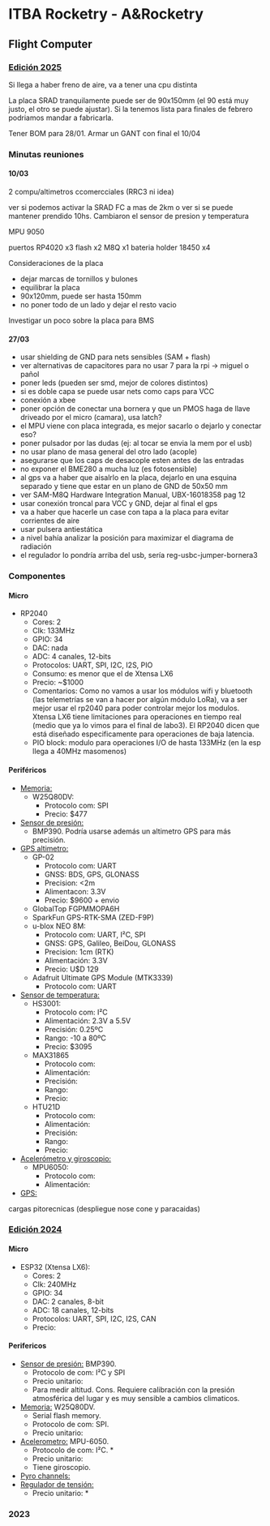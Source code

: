 # ITBA Rocketry - A&Rocketry
## Flight Computer

### <u>Edición 2025</u>

Si llega a haber freno de aire, va a tener una cpu distinta

La placa SRAD tranquilamente puede ser de 90x150mm (el 90 está muy justo, el otro se puede ajustar). Si la tenemos lista para finales de febrero podriamos mandar a fabricarla.

Tener BOM para 28/01. Armar un GANT con final el 10/04

### Minutas reuniones

#### 10/03

2 compu/altimetros ccomercciales (RRC3 ni idea) 

ver si podemos activar la SRAD FC a mas de 2km o ver si se puede mantener prendido 10hs. Cambiaron el sensor de presion y temperatura

MPU 9050

puertos
RP4020 x3
flash x2
M8Q x1
bateria holder
18450  x4

Consideraciones de la placa
- dejar marcas de tornillos y bulones
- equilibrar la placa
- 90x120mm, puede ser hasta 150mm
- no poner todo de un lado y dejar el resto vacio
  
Investigar un poco sobre la placa para BMS

#### 27/03

- usar shielding de GND para nets sensibles (SAM + flash)
- ver alternativas de capacitores para no usar 7 para la rpi -> miguel o pañol
- poner leds (pueden ser smd, mejor de colores distintos)
- si es doble capa se puede usar nets como caps para VCC
- conexión a xbee
- poner opción de conectar una bornera y que un PMOS haga de llave driveado por el micro (camara), usa latch?
- el MPU viene con placa integrada, es mejor sacarlo o dejarlo y conectar eso?
- poner pulsador por las dudas (ej: al tocar se envia la mem por el usb)
- no usar plano de masa general del otro lado (acople)
- asegurarse que los caps de desacople esten antes de las entradas
- no exponer el BME280 a mucha luz (es fotosensible)
- al gps va a haber que aisalrlo en la placa, dejarlo en una esquina separado y tiene que estar en un plano de GND de 50x50 mm 
- ver SAM-M8Q Hardware Integration Manual, UBX-16018358 pag 12
- usar conexión troncal para VCC y GND, dejar al final el gps
- va a haber que hacerle un case con tapa a la placa para evitar corrientes de aire
- usar pulsera antiestática
- a nivel bahía analizar la posición para maximizar el diagrama de radiación
- el regulador lo pondría arriba del usb, sería reg-usbc-jumper-bornera3


### Componentes

#### Micro
-   RP2040
    -   Cores: 2
    -   Clk: 133MHz
    -   GPIO: 34
    -   DAC: nada
    -   ADC: 4 canales, 12-bits
    -   Protocolos: UART, SPI, I2C, I2S, PIO    
    -   Consumo: es menor que el de Xtensa LX6
    -   Precio: ~$1000
    -   Comentarios: Como no vamos a usar los módulos wifi y bluetooth (las telemetrías se van a hacer por algún módulo LoRa), va a ser mejor usar el rp2040 para poder controlar mejor los modulos. Xtensa LX6 tiene limitaciones para operaciones en tiempo real (medio que ya lo vimos para el final de labo3). El RP2040 dicen que está diseñado especificamente para operaciones de baja latencia.
    -   PIO block: modulo para operaciones I/O de hasta 133MHz (en la esp llega a 40MHz masomenos)

#### Periféricos
- <u>Memoria:</u>
    - W25Q80DV:
        - Protocolo com: SPI
        - Precio: $477
-   <u>Sensor de presión:</u>
    -   BMP390. Podría usarse además un altimetro GPS para más precisión.
-   <u>GPS altimetro:</u>  
    -   GP-02
        -   Protocolo com: UART
        -   GNSS: BDS, GPS, GLONASS
        -   Precision: <2m
        -   Alimentacon: 3.3V
        -   Precio: $9600 + envio
    -   GlobalTop FGPMMOPA6H
    -   SparkFun GPS-RTK-SMA (ZED-F9P)
    -   u-blox NEO 8M:
        -   Protocolo com: UART, I²C, SPI
        -   GNSS: GPS, Galileo, BeiDou, GLONASS
        -   Precision: 1cm (RTK)
        -   Alimentación: 3.3V
        -   Precio: U$D 129
    -   Adafruit Ultimate GPS Module (MTK3339)
        -   Protocolo com: UART
- <u>Sensor de temperatura:</u>
    - HS3001: 
      - Protocolo com: I²C
      - Alimentación: 2.3V a 5.5V
      - Precisión: 0.25ºC
      - Rango: -10 a 80ºC
      - Precio: $3095
    - MAX31865
      - Protocolo com: 
      - Alimentación:
      - Precisión:
      - Rango: 
      - Precio: 
    - HTU21D      
      - Protocolo com: 
      - Alimentación:
      - Precisión:
      - Rango: 
      - Precio:
- <u>Acelerómetro y giroscopio:</u>
  - MPU6050:
      - Protocolo com:
      - Alimentación:
- <u>GPS:</u>

cargas pitorecnicas (despliegue nose cone y paracaidas)

### <u>Edición 2024</u>
#### Micro
-   ESP32 (Xtensa LX6):
    -   Cores: 2
    -   Clk: 240MHz
    -   GPIO: 34
    -   DAC: 2 canales, 8-bit
    -   ADC: 18 canales, 12-bits
    -   Protocolos: UART, SPI, I2C, I2S, CAN
    -   Precio: 
#### Perifericos
-   <u>Sensor de presión:</u> BMP390.
    -   Protocolo de com: I²C y SPI
    -   Precio unitario:
    -   Para medir altitud. Cons. Requiere calibración con la presión atmosférica del lugar y es muy sensible a cambios climaticos.
-   <u>Memoria:</u> W25Q80DV. 
    -   Serial flash memory. 
    -   Protocolo de com: SPI.
    -   Precio unitario: 
-   <u>Acelerometro:</u> MPU-6050. 
    -   Protocolo de com: I²C. *
    -   Precio unitario:
    -   Tiene giroscopio. 
-   <u>Pyro channels:</u>   
-   <u>Regulador de tensión:</u>
    -   Precio unitario: *

### 2023
